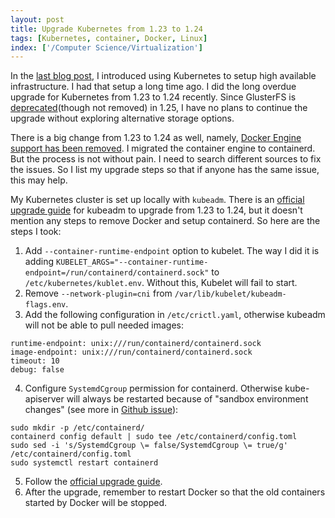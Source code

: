 ```yaml
---
layout: post
title: Upgrade Kubernetes from 1.23 to 1.24
tags: [Kubernetes, container, Docker, Linux]
index: ['/Computer Science/Virtualization']
---
```


In the [last blog post](/2023-03-13-Infrastructure-Setup-for-High-Availability.html), I introduced using Kubernetes to setup high available infrastructure. I had that setup a long time ago. I did the long overdue upgrade for Kubernetes from 1.23 to 1.24 recently. Since GlusterFS is [deprecated](https://github.com/kubernetes/kubernetes/pull/111485)(though not removed) in 1.25, I have no plans to continue the upgrade without exploring alternative storage options.

There is a big change from 1.23 to 1.24 as well, namely, [Docker Engine support has been removed](https://kubernetes.io/blog/2022/03/31/ready-for-dockershim-removal/). I migrated the container engine to containerd. But the process is not without pain. I need to search different sources to fix the issues. So I list my upgrade steps so that if anyone has the same issue, this may help.

My Kubernetes cluster is set up locally with `kubeadm`. There is an [official upgrade guide](https://v1-24.docs.kubernetes.io/docs/tasks/administer-cluster/kubeadm/kubeadm-upgrade/) for kubeadm to upgrade from 1.23 to 1.24, but it doesn't mention any steps to remove Docker and setup containerd. So here are the steps I took:

1. Add `--container-runtime-endpoint` option to kubelet. The way I did it is adding `KUBELET_ARGS="--container-runtime-endpoint=/run/containerd/containerd.sock"` to `/etc/kubernetes/kublet.env`. Without this, Kubelet will fail to start.
2. Remove `--network-plugin=cni` from  `/var/lib/kubelet/kubeadm-flags.env`.
3. Add the following configuration in `/etc/crictl.yaml`, otherwise kubeadm will not be able to pull needed images:
```
runtime-endpoint: unix:///run/containerd/containerd.sock
image-endpoint: unix:///run/containerd/containerd.sock
timeout: 10
debug: false
```
4. Configure `SystemdCgroup` permission for containerd. Otherwise kube-apiserver will always be restarted because of "sandbox environment changes" (see more in [Github issue](https://github.com/kubernetes/kubernetes/issues/110177)):
```
sudo mkdir -p /etc/containerd/
containerd config default | sudo tee /etc/containerd/config.toml
sudo sed -i 's/SystemdCgroup \= false/SystemdCgroup \= true/g' /etc/containerd/config.toml
sudo systemctl restart containerd
```
5. Follow the [official upgrade guide](https://v1-24.docs.kubernetes.io/docs/tasks/administer-cluster/kubeadm/kubeadm-upgrade/).
6. After the upgrade, remember to restart Docker so that the old containers started by Docker will be stopped.
